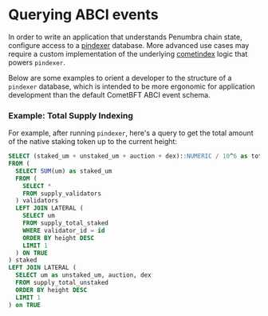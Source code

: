 # Querying ABCI events

In order to write an application that understands Penumbra chain state,
configure access to a [pindexer] database.
More advanced use cases may require a custom implementation of the underlying
[cometindex] logic that powers `pindexer`.

Below are some examples to orient a developer to the structure of a `pindexer` database,
which is intended to be more ergonomic for application development than the default
CometBFT ABCI event schema.

### Example: Total Supply Indexing

For example, after running `pindexer`, here's a query to get the total amount of the native
staking token up to the current height:

```sql
SELECT (staked_um + unstaked_um + auction + dex)::NUMERIC / 10^6 as total
FROM (
  SELECT SUM(um) as staked_um
  FROM (
    SELECT * 
    FROM supply_validators
  ) validators
  LEFT JOIN LATERAL (
    SELECT um  
    FROM supply_total_staked
    WHERE validator_id = id 
    ORDER BY height DESC 
    LIMIT 1
  ) ON TRUE
) staked
LEFT JOIN LATERAL (
  SELECT um as unstaked_um, auction, dex 
  FROM supply_total_unstaked
  ORDER BY height DESC
  LIMIT 1
) on TRUE
```

<!--
TODO: add more examples plucked from real-world use cases
-->

[pindexer]: ../event-indexing/pindexer.md
[cometindex]: https://github.com/penumbra-zone/penumbra/tree/main/crates/util/cometindex
